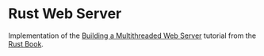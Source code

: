 # Rust Web Server

Implementation of the [Building a Multithreaded Web Server](https://doc.rust-lang.org/book/ch20-00-final-project-a-web-server.html) tutorial from the [Rust Book](https://doc.rust-lang.org/book/title-page.html).
